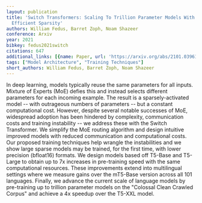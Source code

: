 ```yaml
---
layout: publication
title: 'Switch Transformers: Scaling To Trillion Parameter Models With Simple And
  Efficient Sparsity'
authors: William Fedus, Barret Zoph, Noam Shazeer
conference: Arxiv
year: 2021
bibkey: fedus2021switch
citations: 647
additional_links: [{name: Paper, url: 'https://arxiv.org/abs/2101.03961'}]
tags: ["Model Architecture", "Training Techniques"]
short_authors: William Fedus, Barret Zoph, Noam Shazeer
---
```

In deep learning, models typically reuse the same parameters for all inputs.
Mixture of Experts (MoE) defies this and instead selects different parameters
for each incoming example. The result is a sparsely-activated model -- with
outrageous numbers of parameters -- but a constant computational cost. However,
despite several notable successes of MoE, widespread adoption has been hindered
by complexity, communication costs and training instability -- we address these
with the Switch Transformer. We simplify the MoE routing algorithm and design
intuitive improved models with reduced communication and computational costs.
Our proposed training techniques help wrangle the instabilities and we show
large sparse models may be trained, for the first time, with lower precision
(bfloat16) formats. We design models based off T5-Base and T5-Large to obtain
up to 7x increases in pre-training speed with the same computational resources.
These improvements extend into multilingual settings where we measure gains
over the mT5-Base version across all 101 languages. Finally, we advance the
current scale of language models by pre-training up to trillion parameter
models on the "Colossal Clean Crawled Corpus" and achieve a 4x speedup over the
T5-XXL model.